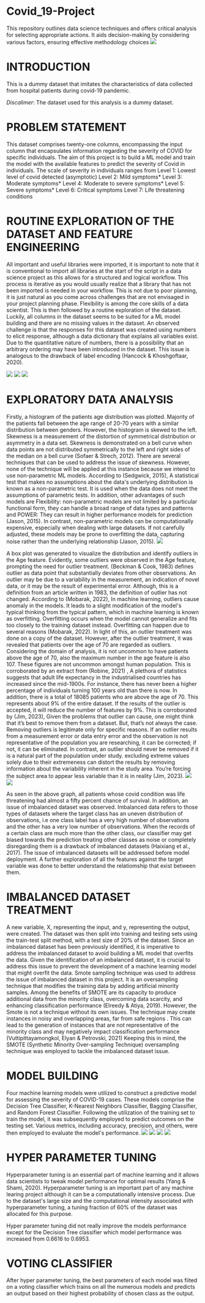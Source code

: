 # Covid_19-Project
 This repository outlines data science techniques and offers critical analysis for selecting appropriate actions. It aids decision-making by considering various factors, ensuring effective methodology choices
 ![](covid.jpeg)

# INTRODUCTION
This is a dummy dataset that imitates the characteristics of data collected from hospital patients during covid-19 pandemic.

*Discalimer*: The dataset used for this analysis is a dummy dataset.

# PROBLEM STATEMENT
This dataset comprises twenty-one columns, encompassing the input column that encapsulates information regarding the severity of COVID for specific individuals. The aim of this project is to build a ML model and train the model with the available features to predict the severity of Covid in individuals. The scale of severity in individuals ranges from
Level 1: Lowest level of covid detected (asymptotic)
Level 2: Mild symptoms*
Level 3: Moderate symptoms* 
Level 4: Moderate to severe symptoms* 
Level 5: Severe symptoms* 
Level 6: Critical symptoms
Level 7: Life threatening conditions

# ROUTINE EXPLORATION OF THE DATASET AND FEATURE ENGINEERING
All important and useful libraries were imported, it is important to note that it is conventional to import all libraries at the start of the script in a data science project as this allows for a structured and logical workflow. This process is iterative as you would usually realize that a library that has not been imported is needed in your workflow. This is not due to poor planning, it is just natural as you come across challenges that are not envisaged in your project planning phase. Flexibility is among the core skills of a data scientist. This is then followed by a routine exploration of the dataset.
Luckily, all columns in the dataset seems to be suited for a ML model building and there are no missing values in the dataset. An observed challenge is that the responses for this dataset was created using numbers to elicit response, although a data dictionary that explains all variables exist. Due to the quantitative nature of numbers, there is a possibility that an arbitrary ordering may have been introduced in the dataset. This issue is analogous to the drawback of label encoding (Hancock & Khoshgoftaar, 2020).

![](https://github.com/Toheeb-Balogun/Covid_19-Project/blob/main/Import%20useful%20libraries.png)
![](https://github.com/Toheeb-Balogun/Covid_19-Project/blob/main/description%20of%20data.info.png)
![](https://github.com/Toheeb-Balogun/Covid_19-Project/blob/main/Missing_Values.png)

# EXPLORATORY DATA ANALYSIS
Firstly, a histogram of the patients age distribution was plotted. Majority of the patients fall between the age range of 20-70 years with a similar distribution between genders. However, the histogram is skewed to the left. Skewness is a measurement of the distortion of symmetrical distribution or asymmetry in a data set. Skewness is demonstrated on a bell curve when data points are not distributed symmetrically to the left and right sides of the median on a bell curve (Sofaer & Strech, 2012). There are several techniques that can be used to address the issue of skewness. However, none of the technique will be applied at this instance because we intend to use non-parametric ML models. According to  (Sedgwick, 2015), A statistical test that makes no assumptions about the data's underlying distribution is known as a non-parametric test. It is used when the data does not meet the assumptions of parametric tests. In addition, other advantages of such models are Flexibility: non-parametric models are not limited by a particular functional form, they can handle a broad range of data types and patterns and POWER: They can result in higher performance models for prediction  (Jason, 2015). In contrast, non-parametric models can be computationally expensive, especially when dealing with large datasets. If not carefully adjusted, these models may be prone to overfitting the data, capturing noise rather than the underlying relationship (Jason, 2015).
![](https://github.com/Toheeb-Balogun/Covid_19-Project/blob/main/Age_Distribution_with_outliers.png)


A box plot was generated to visualize the distribution and identify outliers in the Age feature. Evidently, some outliers were observed in the Age feature, prompting the need for outlier treatment.  (Beckman & Cook, 1983) defines outlier as data point that substantially deviates from other observations. An outlier may be due to a variability in the measurement, an indication of novel data, or it may be the result of experimental error. Although, this is a definition from an article written in 1983, the definition of outlier has not changed. According to  (Mobarak, 2022), In machine learning, outliers cause anomaly in the models. It leads to a slight modification of the model's typical thinking from the typical pattern, which in machine learning is known as overfitting.  Overfitting occurs when the model cannot generalize and fits too closely to the training dataset instead. Overfitting can happen due to several reasons  (Mobarak, 2022). In light of this, an outlier treatment was done on a copy of the dataset. However, after the outlier treatment, it was revealed that patients over the age of 70 are regarded as outliers. Considering the domain of analysis, it is not uncommon to have patients above the age of 70, also the maximum number in the age feature is also 107. These figures are not uncommon amongst human population. This is corroborated by an extract from  (Robine, 2021) , A plethora of statistics suggests that adult life expectancy in the industrialised countries has increased since the mid-1900s. For instance, there has never been a higher percentage of individuals turning 100 years old than there is now.  In addition, there is a total of 18085 patients who are above the age of 70. This represents about 9% of the entire dataset. If the results of the outlier is accepted, it will reduce the number of features by 9%. This is corroborated by  (Jim, 2023), Given the problems that outlier can cause, one might think that it’s best to remove them from a dataset. But, that’s not always the case. Removing outliers is legitimate only for specific reasons. If an outlier results from a measurement error or data entry error and the observation is not representative of the population you are researching, it can be corrected; if not, it can be eliminated. In contrast, an outlier should never be removed if it is a natural part of the population under study. excluding extreme values solely due to their extremeness can distort the results by removing information about the variability inherent in the study area. You’re forcing the subject area to appear less variable than it is in reality (Jim, 2023).
![](https://github.com/Toheeb-Balogun/Covid_19-Project/blob/main/Age_Distribution_with_outliers.png)
![](https://github.com/Toheeb-Balogun/Covid_19-Project/blob/main/Age_Distribution_without_outliers.png)

As seen in the above graph, all patients whose covid condition was life threatening had almost a fifty percent chance of survival. In addition, an issue of imbalanced dataset was observed. Imbalanced data refers to those types of datasets where the target class has an uneven distribution of observations, i.e one class label has a very high number of observations and the other has a very low number of observations. When the records of a certain class are much more than the other class, our classifier may get biased towards the prediction treating other classes as noise or completely disregarding them is a drawback of imbalanced datasets (Haixiang et al., 2017). The issue of imbalanced datasets will be addressed before model deployment. A further exploration of all the features against the target variable was done to better understand the relatiomship that exist between them.

# IMBALANCED DATASET TREATMENT
A new variable, X, representing the input, and y, representing the output, were created. The dataset was then split into training and testing sets using the train-test split method, with a test size of 20% of the dataset. Since an imbalanced dataset has been previously identified, it is imperative to address the imbalanced dataset to avoid building a ML model that overfits the data. Given the identification of an imbalanced dataset, it is crucial to address this issue to prevent the development of a machine learning model that might overfit the data. 
Smote sampling technique was used to address the issue of imbalanced dataset in this project. It is an oversampling technique that modifies the training data by adding artificial minority samples. Among the benefits of SMOTE are its capacity to produce additional data from the minority class, overcoming data scarcity, and enhancing classification performance (Elreedy & Atiya, 2019). However, the Smote is not a technique without its own issues. The technique may create instances in noisy and overlapping areas, far from safe regions . This can lead to the generation of instances that are not representative of the minority class and may negatively impact classification performance (Vuttipittayamongkol, Elyan & Petrovski, 2021) Keeping this in mind, the SMOTE (Synthetic Minority Over-sampling Technique) oversampling technique was employed to tackle the imbalanced dataset issue.

# MODEL BUILDING  
Four machine learning models were utilized to construct a predictive model for assessing the severity of COVID-19 cases. These models comprise the Decision Tree Classifier, K-Nearest Neighbors Classifier, Bagging Classifier, and Random Forest Classifier. Following the utilization of the training set to train the model, it was subsequently employed to predict outcomes on the testing set. Various metrics, including accuracy, precision, and others, were then employed to evaluate the model's performance.
![](https://github.com/Toheeb-Balogun/Covid_19-Project/blob/main/Model_1%20DecisionT.png)
![](https://github.com/Toheeb-Balogun/Covid_19-Project/blob/main/Model_2%20KNN.png)
![](https://github.com/Toheeb-Balogun/Covid_19-Project/blob/main/Model_3%20BCF.png)
![](https://github.com/Toheeb-Balogun/Covid_19-Project/blob/main/model_4%20RFC.png)

# HYPER PARAMETER TUNING 
Hyperparameter tuning is an essential part of machine learning and it allows data scientists to tweak model performance for optimal results (Yang & Shami, 2020).  Hyperparameter tuning is an important part of any machine learing project although it can be a computationally intensive process. Due to the dataset's large size and the computational intensity associated with hyperparameter tuning, a tuning fraction of 60% of the dataset was allocated for this purpose.

Hyper parameter tuning did not really improve the models performance except for the Decision Tree classifier which  model performance was increased from  0.6616 to 0.6953.

# VOTING CLASSIFIER
After hyper parameter tuning, the best parameters of each model was fiited on a voting classifier which trains on all the numerous models and predicts an output based on their highest probability of chosen class as the output.


